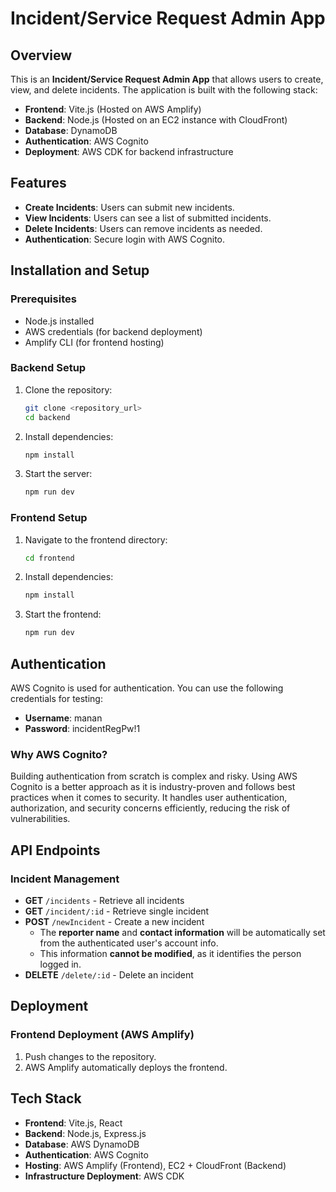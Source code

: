 # Incident/Service Request Admin App

## Overview

This is an **Incident/Service Request Admin App** that allows users to create, view, and delete incidents. The application is built with the following stack:

- **Frontend**: Vite.js (Hosted on AWS Amplify)
- **Backend**: Node.js (Hosted on an EC2 instance with CloudFront)
- **Database**: DynamoDB
- **Authentication**: AWS Cognito
- **Deployment**: AWS CDK for backend infrastructure

## Features

- **Create Incidents**: Users can submit new incidents.
- **View Incidents**: Users can see a list of submitted incidents.
- **Delete Incidents**: Users can remove incidents as needed.
- **Authentication**: Secure login with AWS Cognito.

## Installation and Setup

### Prerequisites

- Node.js installed
- AWS credentials (for backend deployment)
- Amplify CLI (for frontend hosting)

### Backend Setup

1. Clone the repository:
   ```sh
   git clone <repository_url>
   cd backend
   ```
2. Install dependencies:
   ```sh
   npm install
   ```
3. Start the server:
   ```sh
   npm run dev
   ```

### Frontend Setup

1. Navigate to the frontend directory:
   ```sh
   cd frontend
   ```
2. Install dependencies:
   ```sh
   npm install
   ```
3. Start the frontend:
   ```sh
   npm run dev
   ```

## Authentication

AWS Cognito is used for authentication. You can use the following credentials for testing:

- **Username**: manan
- **Password**: incidentRegPw!1

### Why AWS Cognito?

Building authentication from scratch is complex and risky. Using AWS Cognito is a better approach as it is industry-proven and follows best practices when it comes to security. It handles user authentication, authorization, and security concerns efficiently, reducing the risk of vulnerabilities.

## API Endpoints

### Incident Management

- **GET** `/incidents` - Retrieve all incidents
- **GET** `/incident/:id` - Retrieve single incident
- **POST** `/newIncident` - Create a new incident
  - The **reporter name** and **contact information** will be automatically set from the authenticated user's account info.
  - This information **cannot be modified**, as it identifies the person logged in.
- **DELETE** `/delete/:id` - Delete an incident

## Deployment

### Frontend Deployment (AWS Amplify)

1. Push changes to the repository.
2. AWS Amplify automatically deploys the frontend.

## Tech Stack

- **Frontend**: Vite.js, React
- **Backend**: Node.js, Express.js
- **Database**: AWS DynamoDB
- **Authentication**: AWS Cognito
- **Hosting**: AWS Amplify (Frontend), EC2 + CloudFront (Backend)
- **Infrastructure Deployment**: AWS CDK
